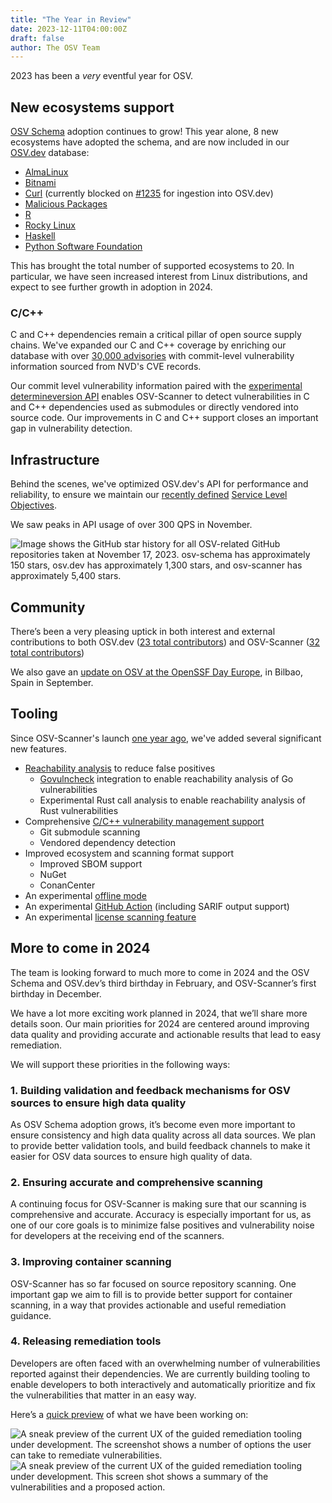```yaml
---
title: "The Year in Review"
date: 2023-12-11T04:00:00Z
draft: false
author: The OSV Team
---
```

2023 has been a *very* eventful year for OSV.

## New ecosystems support

[OSV Schema](https://github.com/ossf/osv-schema) adoption continues to grow! This year alone, 8 new ecosystems have adopted the schema, and are now included in our [OSV.dev](https://osv.dev/list) database:

* [AlmaLinux](https://osv.dev/blog/posts/almalinux-and-rocky-linux-join-osv/)
* [Bitnami](https://github.com/bitnami/vulndb)
* [Curl](https://curl.se/docs/vuln.json) (currently blocked on [#1235](https://github.com/google/osv.dev/issues/1235) for ingestion into OSV.dev)
* [Malicious Packages](https://openssf.org/blog/2023/10/12/introducing-openssfs-malicious-packages-repository/)
* [R](https://github.com/RConsortium/r-advisory-database)
* [Rocky Linux](https://osv.dev/blog/posts/almalinux-and-rocky-linux-join-osv/)
* [Haskell](https://github.com/haskell/security-advisories)
* [Python Software Foundation](https://discuss.python.org/t/the-python-software-foundation-has-been-authorized-by-the-cve-program-as-a-cve-numbering-authority-cna/32561/3)

This has brought the total number of supported ecosystems to 20. In particular, we have seen increased interest from Linux distributions, and expect to see further growth in adoption in 2024.

### C/C++

C and C++ dependencies remain a critical pillar of open source supply chains. We've expanded our C and C++ coverage by enriching our database with over [30,000 advisories](https://osv.dev/blog/posts/introducing-broad-c-c++-support/) with commit-level vulnerability information sourced from NVD's CVE records.

Our commit level vulnerability information paired with the [experimental determineversion API](https://osv.dev/blog/posts/using-the-determineversion-api/) enables OSV-Scanner to detect vulnerabilities in C and C++ dependencies used as submodules or directly vendored into source code. Our improvements in C and C++ support closes an important gap in vulnerability detection. 

## Infrastructure

Behind the scenes, we've optimized OSV.dev's API for performance and reliability, to ensure we maintain our [recently defined](https://osv.dev/blog/posts/announcing-osv-service-level-objectives/) [Service Level Objectives](https://google.github.io/osv.dev/faq/#what-are-osvs-service-level-objectives-slos).

We saw peaks in API usage of over 300 QPS in November.

![Image shows the GitHub star history for all OSV-related GitHub repositories taken at November 17, 2023. osv-schema has approximately 150 stars, osv.dev has approximately 1,300 stars, and osv-scanner has approximately 5,400 stars.](star-history-20231117.png "GitHub star history for all OSV repos, as of 2023/11/17")

## Community

There’s been a very pleasing uptick in both interest and external contributions
to both OSV.dev ([23 total contributors](https://github.com/google/osv.dev/graphs/contributors?from=2023-01-01&to=2023-12-31&type=c)) and OSV-Scanner ([32 total contributors](https://github.com/google/osv-scanner/graphs/contributors?from=2023-01-01&to=2023-12-31&type=c))

We also gave an [update on OSV at the OpenSSF Day Europe](https://www.youtube.com/watch?v=WvMXsm_BEf4), in Bilbao, Spain in September.

## Tooling
Since OSV-Scanner's launch [one year ago](https://security.googleblog.com/2022/12/announcing-osv-scanner-vulnerability.html), we've added
several significant new features. 

* [Reachability analysis](https://google.github.io/osv-scanner/experimental/#scanning-with-call-analysis) to reduce false positives
  * [Govulncheck](https://pkg.go.dev/golang.org/x/vuln/cmd/govulncheck) integration to enable reachability analysis of Go vulnerabilities
  * Experimental Rust call analysis to enable reachability analysis of Rust vulnerabilities
* Comprehensive [C/C++ vulnerability management support](https://osv.dev/blog/posts/introducing-broad-c-c++-support/)
  * Git submodule scanning
  * Vendored dependency detection
* Improved ecosystem and scanning format support
  * Improved SBOM support
  * NuGet
  * ConanCenter
* An experimental [offline mode](https://google.github.io/osv-scanner/experimental/#offline-mode)
* An experimental [GitHub Action](https://google.github.io/osv-scanner/github-action/) (including SARIF output support)
* An experimental [license scanning feature](https://osv.dev/blog/posts/introducing-license-scanning-with-osv-scanner/)

## More to come in 2024

The team is looking forward to much more to come in 2024 and the OSV Schema and OSV.dev’s third birthday in February, and OSV-Scanner’s first birthday in December. 

We have a lot more exciting work planned in 2024, that we’ll share more details soon. Our main priorities for 2024 are centered around improving data quality and providing
accurate and actionable results that lead to easy remediation.

We will support these priorities in the following ways:

### 1. Building validation and feedback mechanisms for OSV sources to ensure high data quality
As OSV Schema adoption grows, it’s become even more important to ensure consistency and high data quality across all data sources. We plan to provide better validation tools, and build feedback channels to  make it easier for OSV data sources to ensure high quality of data.

### 2. Ensuring accurate and comprehensive scanning
A continuing focus for OSV-Scanner is making sure that our scanning is comprehensive and accurate. Accuracy is especially important for us, as one of our core goals is to minimize false positives and vulnerability noise for developers at the receiving end of the scanners.

### 3. Improving container scanning
OSV-Scanner has so far focused on source repository scanning. One important gap we aim to fill is to provide better support for container scanning, in a way that provides actionable and useful remediation guidance.

### 4. Releasing remediation tools 
Developers are often faced with an overwhelming number of vulnerabilities reported against their dependencies. We are currently building tooling to enable developers to both interactively and automatically prioritize and fix the vulnerabilities that matter in an easy way.

Here’s a [quick preview](https://github.com/google/osv-scanner/issues/352#issuecomment-1820008675) of what we have been working on: 

![A sneak preview of the current UX of the guided remediation tooling under development. The screenshot shows a number of options the user can take to remediate vulnerabilities.](guided_remediation1.png "A screenshot of the guided remediation tooling under development")
![A sneak preview of the current UX of the guided remediation tooling under development. This screen shot shows a summary of the vulnerabilities and a proposed action.](guided_remediation2.png "A screenshot of the guided remediation tooling under development")
